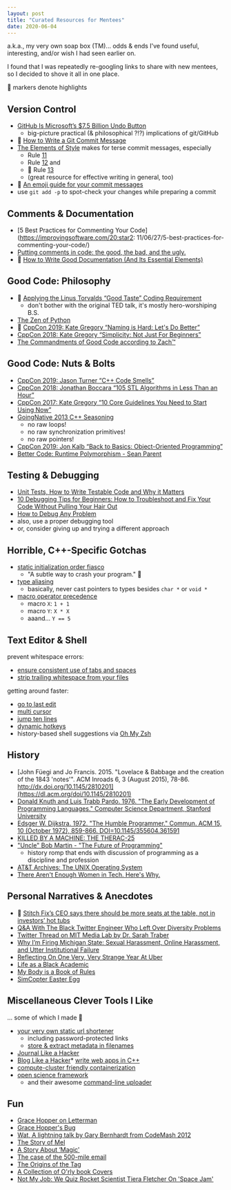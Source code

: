 ```yaml
---
layout: post
title: "Curated Resources for Mentees"
date: 2020-06-04
---
```


a.k.a., my very own soap box (TM)...
odds & ends I've found useful, interesting, and/or wish I had seen earlier on.

I found that I was repeatedly re-googling links to share with new mentees, so I decided to shove it all in one place.

:star2: markers denote highlights

## Version Control

* [GitHub Is Microsoft’s $7.5 Billion Undo Button](https://web.archive.org/web/20180607002058/https://www.bloomberg.com/news/articles/2018-06-06/github-is-microsoft-s-7-5-billion-undo-button)
  * big-picture practical (& philosophical ?!?) implications of git/GitHub
* :star2: [How to Write a Git Commit Message](https://chris.beams.io/posts/git-commit/)
* [The Elements of Style](https://www.gutenberg.org/files/37134/37134-h/37134-h.htm) makes for terse commit messages, especially
  * Rule [11](https://www.gutenberg.org/files/37134/37134-h/37134-h.htm#Rule_11)
  * Rule [12](https://www.gutenberg.org/files/37134/37134-h/37134-h.htm#Rule_12) and
  * :star2: Rule [13](https://www.gutenberg.org/files/37134/37134-h/37134-h.htm#Rule_13)
  * (great resource for effective writing in general, too)
* :star2: [An emoji guide for your commit messages](https://gitmoji.carloscuesta.me/)
* use `git add -p` to spot-check your changes while preparing a commit

## Comments & Documentation

* [5 Best Practices for Commenting Your Code](https://improvingsoftware.com/20:star2: 11/06/27/5-best-practices-for-commenting-your-code/)
* [Putting comments in code: the good, the bad, and the ugly.](https://www.freecodecamp.org/news/code-comments-the-good-the-bad-and-the-ugly-be9cc65fbf83/)
* :star2: [How to Write Good Documentation (And Its Essential Elements)](https://www.sohamkamani.com/blog/how-to-write-good-documentation/)

## Good Code: Philosophy

* :star2: [Applying the Linus Torvalds “Good Taste” Coding Requirement](https://medium.com/@bartobri/applying-the-linus-tarvolds-good-taste-coding-requirement-99749f37684a)
  * don't bother with the original TED talk, it's mostly hero-worshiping B.S.
* [The Zen of Python](https://www.python.org/dev/peps/pep-0020/)
* :star2: [CppCon 2019: Kate Gregory “Naming is Hard: Let's Do Better”](https://www.youtube.com/watch?v=MBRoCdtZOYg)
* [CppCon 2018: Kate Gregory “Simplicity: Not Just For Beginners”](https://www.youtube.com/watch?v=n0Ak6xtVXno)
* [The Commandments of Good Code according to Zach™](http://zachgoldberg.com/2015/07/15/the-commandments-of-good-code-according-to-zach/)

## Good Code: Nuts & Bolts

* [CppCon 2019: Jason Turner “C++ Code Smells”](https://www.youtube.com/watch?v=f_tLQl0wLUM)
* [CppCon 2018: Jonathan Boccara “105 STL Algorithms in Less Than an Hour”](https://www.youtube.com/watch?v=2olsGf6JIkU)
* [CppCon 2017: Kate Gregory “10 Core Guidelines You Need to Start Using Now”](https://www.youtube.com/watch?v=XkDEzfpdcSg)
* [GoingNative 2013 C++ Seasoning](https://www.youtube.com/watch?v=W2tWOdzgXHA)
  * no raw loops!
  * no raw synchronization primitives!
  * no raw pointers!
* [CppCon 2019: Jon Kalb “Back to Basics: Object-Oriented Programming”](https://www.youtube.com/watch?v=32tDTD9UJCE)
* [Better Code: Runtime Polymorphism - Sean Parent](https://www.youtube.com/watch?v=QGcVXgEVMJg)


## Testing & Debugging

* [Unit Tests, How to Write Testable Code and Why it Matters](https://www.toptal.com/qa/how-to-write-testable-code-and-why-it-matters)
* [10 Debugging Tips for Beginners: How to Troubleshoot and Fix Your Code Without Pulling Your Hair Out](https://blog.hartleybrody.com/debugging-code-beginner/)
* [How to Debug Any Problem](https://hackernoon.com/how-to-debug-any-problem-ac6f8a867fae)
* also, use a proper debugging tool
* or, consider giving up and trying a different approach

## Horrible, C++-Specific Gotchas

* [static initialization order fiasco](https://isocpp.org/wiki/faq/ctors#static-init-order)
  * "A subtle way to crash your program." :wine_glass:
* [type aliasing](https://en.cppreference.com/w/cpp/language/reinterpret_cast)
  * basically, never cast pointers to types besides `char *` or `void *`
* [macro operator precedence](https://gcc.gnu.org/onlinedocs/cpp/Operator-Precedence-Problems.html)
  * macro `X`: `1 + 1`
  * macro `Y`: `X * X`
  * aaand... `Y == 5`

## Text Editor & Shell

prevent whitespace errors:
* [ensure consistent use of tabs and spaces](https://atom.io/packages/tabs-to-spaces)
* [strip trailing whitespace from your files](https://atom.io/packages/whitespace)

getting around faster:
* [go to last edit](https://atom.io/packages/goto-last-edit)
* [multi cursor](https://atom.io/packages/multi-cursor-plus)
* [jump ten lines](https://atom.io/packages/line-jumper)
* [dynamic hotkeys](https://atom.io/packages/jumpy)
* history-based shell suggestions via [Oh My Zsh](https://ohmyz.sh/)

## History

* [John Füegi and Jo Francis. 2015. "Lovelace & Babbage and the creation of the 1843 'notes'". ACM Inroads 6, 3 (August 2015), 78-86. http://dx.doi.org/10.1145/2810201](https://dl.acm.org/doi/10.1145/2810201)
* [Donald Knuth and Luis Trabb Pardo. 1976. "The Early Development of Programming Languages." Computer Science Department, Stanford University](http://bitsavers.trailing-edge.com/pdf/stanford/cs_techReports/STAN-CS-76-562_EarlyDevelPgmgLang_Aug76.pdf)
* [Edsger W. Dijkstra. 1972. "The Humble Programmer." Commun. ACM 15, 10 (October 1972), 859-866. DOI=10.1145/355604.361591](https://dl.acm.org/doi/10.1145/355604.361591)
* [KILLED BY A MACHINE: THE THERAC-25](https://hackaday.com/2015/10/26/killed-by-a-machine-the-therac-25/)
* ["Uncle" Bob Martin - "The Future of Programming"](https://www.youtube.com/watch?v=ecIWPzGEbFc)
  * history romp that ends with discussion of programming as a discipline and profession
* [AT&T Archives: The UNIX Operating System](https://www.youtube.com/watch?v=tc4ROCJYbm0)
* [There Aren't Enough Women in Tech. Here's Why.](https://www.npr.org/sections/money/2017/01/30/511788585/there-arent-enough-women-in-tech-heres-why)

## Personal Narratives & Anecdotes

* :star2: [Stitch Fix’s CEO says there should be more seats at the table, not in investors’ hot tubs](https://www.marketplace.org/2018/02/14/stitch-fixs-katrina-lake-talks-sexism-and-silicon-valley/)
* [Q&A With The Black Twitter Engineer Who Left Over Diversity Problems](https://www.npr.org/sections/codeswitch/2015/11/06/454949422/a-q-a-with-lesley-miley-the-black-twitter-engineer-who-left-over-diversity-probl)
* [Twitter Thread on MIT Media Lab by Dr. Sarah Traber](https://twitter.com/SarahTaber_bww/status/1171895657872941056)
* [Why I’m Firing Michigan State: Sexual Harassment, Online Harassment, and Utter Institutional Failure](https://medium.com/@drjoy/why-im-firing-michigan-state-sexual-harassment-online-harassment-and-utter-institutional-6663a6bde68e)
* [Reflecting On One Very, Very Strange Year At Uber](https://www.susanjfowler.com/blog/2017/2/19/reflecting-on-one-very-strange-year-at-uber)
* [Life as a Black Academic](https://twitter.com/JessicaLWareLab/status/1268625256224260097/photo/1)
* [My Body is a Book of Rules](http://www.worldcat.org/oclc/935466620)
* [SimCopter Easter Egg](https://https://www.latimes.com/archives/la-xpm-1996-12-07-fi-6521-story.html)

## Miscellaneous Clever Tools I Like

... some of which I made :shrug:

* [your very own static url shortener](https://github.com/mmore500/hopto)
  * including password-protected links
  * [store & extract metadata in filenames](https://github.com/mmore500/keyname)
* [Journal Like a Hacker](https://github.com/mmore500/templ)
* [Blog Like a Hacker](https://tom.preston-werner.com/2008/11/17/blogging-like-a-hacker.html)* [write web apps in C++](https://github.com/devosoft/Empirical)
* [compute-cluster friendly containerization](https://sylabs.io/singularity/)
* [open science framework](https://osf.io)
  * and their awesome [command-line uploader](https://github.com/osfclient/osfclient)

## Fun

* [Grace Hopper on Letterman](https://www.dailymotion.com/video/x35dsz7)
* [Grace Hopper's Bug](https://www.atlasobscura.com/places/grace-hoppers-bug)
* [Wat, A lightning talk by Gary Bernhardt from CodeMash 2012](https://www.destroyallsoftware.com/talks/wat)
* [The Story of Mel](http://www.catb.org/~esr/jargon/html/story-of-mel.html)
* [A Story About ‘Magic'](http://www.catb.org/~esr/jargon/html/magic-story.html)
* [The case of the 500-mile email](https://www.ibiblio.org/harris/500milemail.html)
* [The Origins of the <Blink> Tag](http://www.montulli.org/theoriginofthe%3Cblink%3Etag)
* [A Collection of O'rly book Covers](https://boyter.org/2016/04/collection-orly-book-covers/)
* [Not My Job: We Quiz Rocket Scientist Tiera Fletcher On 'Space Jam'](https://www.npr.org/2019/07/13/740994717/not-my-job-we-quiz-rocket-scientist-tiera-fletcher-on-space-jam)
